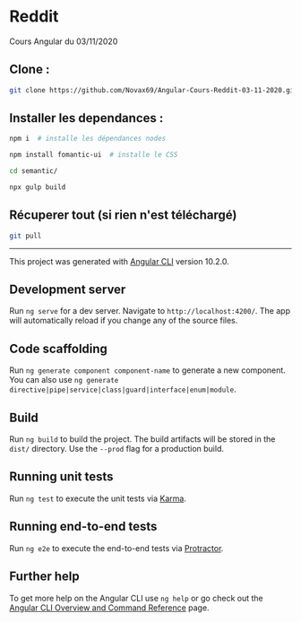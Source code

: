 # Reddit

Cours Angular du 03/11/2020

## Clone :

```bash
git clone https://github.com/Novax69/Angular-Cours-Reddit-03-11-2020.git
```

## Installer les dependances :

```bash
npm i  # installe les dépendances nodes

npm install fomantic-ui  # installe le CSS

cd semantic/

npx gulp build

```

## Récuperer tout (si rien n'est téléchargé)

```bash
git pull
```

---


This project was generated with [Angular CLI](https://github.com/angular/angular-cli) version 10.2.0.

## Development server

Run `ng serve` for a dev server. Navigate to `http://localhost:4200/`. The app will automatically reload if you change any of the source files.

## Code scaffolding

Run `ng generate component component-name` to generate a new component. You can also use `ng generate directive|pipe|service|class|guard|interface|enum|module`.

## Build

Run `ng build` to build the project. The build artifacts will be stored in the `dist/` directory. Use the `--prod` flag for a production build.

## Running unit tests

Run `ng test` to execute the unit tests via [Karma](https://karma-runner.github.io).

## Running end-to-end tests

Run `ng e2e` to execute the end-to-end tests via [Protractor](http://www.protractortest.org/).

## Further help

To get more help on the Angular CLI use `ng help` or go check out the [Angular CLI Overview and Command Reference](https://angular.io/cli) page.
